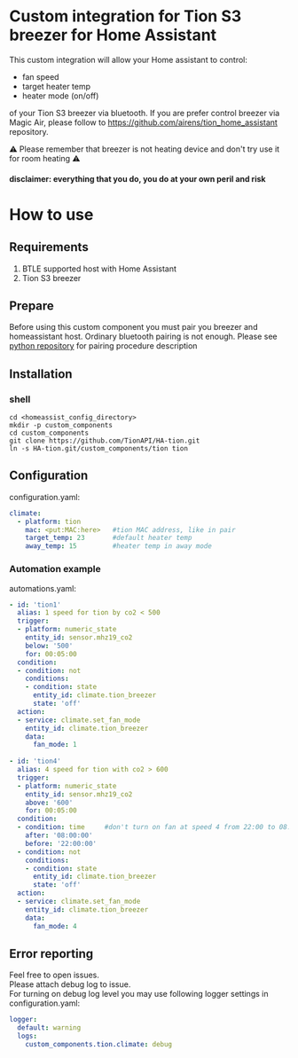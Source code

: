 # Custom integration for Tion S3 breezer for Home Assistant
This custom integration will allow your Home assistant to control:
* fan speed
* target heater temp
* heater mode (on/off)

of your Tion S3 breezer via bluetooth. If you are prefer control breezer via Magic Air, please follow to https://github.com/airens/tion_home_assistant repository.

:warning: Please remember that breezer is not heating device and don't try use it for room heating :warning: 
#### disclaimer: everything that you do, you do at your own peril and risk

# How to use
## Requirements
  1. BTLE supported host with Home Assistant
  1. Tion S3 breezer
## Prepare
Before using this custom component you must pair you breezer and homeassistant host.
Ordinary bluetooth pairing is not enough. Please see 
  [python repository](https://github.com/TionAPI/python) for pairing procedure description
## Installation
### shell
```shell script
cd <homeassist_config_directory>
mkdir -p custom_components
cd custom_components
git clone https://github.com/TionAPI/HA-tion.git
ln -s HA-tion.git/custom_components/tion tion 
```
## Configuration
configuration.yaml:
```yaml
climate:
  - platform: tion
    mac: <put:MAC:here>   #tion MAC address, like in pair
    target_temp: 23       #default heater temp 
    away_temp: 15         #heater temp in away mode
```
### Automation example
automations.yaml:
```yaml
- id: 'tion1'
  alias: 1 speed for tion by co2 < 500
  trigger:
  - platform: numeric_state
    entity_id: sensor.mhz19_co2
    below: '500'    
    for: 00:05:00    
  condition:
  - condition: not
    conditions:
    - condition: state
      entity_id: climate.tion_breezer
      state: 'off'
  action:
  - service: climate.set_fan_mode
    entity_id: climate.tion_breezer
    data:
      fan_mode: 1    
    
- id: 'tion4'
  alias: 4 speed for tion with co2 > 600
  trigger:
  - platform: numeric_state
    entity_id: sensor.mhz19_co2
    above: '600'    
    for: 00:05:00    
  condition:
  - condition: time     #don't turn on fan at speed 4 from 22:00 to 08:00 
    after: '08:00:00'
    before: '22:00:00'    
  - condition: not
    conditions:
    - condition: state
      entity_id: climate.tion_breezer
      state: 'off'
  action:
  - service: climate.set_fan_mode
    entity_id: climate.tion_breezer
    data:
      fan_mode: 4  
```
## Error reporting
Feel free to open issues.  
Please attach debug log to issue.  
For turning on debug  log level you may use following logger settings in configuration.yaml:
```yaml
logger:
  default: warning
  logs:
    custom_components.tion.climate: debug
```
